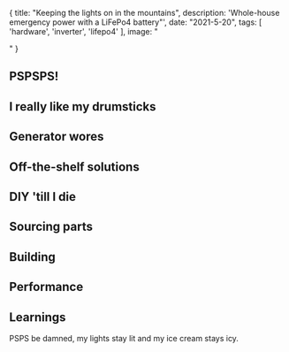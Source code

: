 {
  title: "Keeping the lights on in the mountains",
  description: 'Whole-house emergency power with a LiFePo4 battery"',
  date: "2021-5-20",
  tags: [
      'hardware',
      'inverter',
      'lifepo4'
  ],
  image: "<div class='fullMastWide' style='background-image: url(images/inverter.jpg);'></div>"
}

## PSPSPS!

## I really like my drumsticks

## Generator wores

## Off-the-shelf solutions

## DIY 'till I die

## Sourcing parts

## Building

## Performance

## Learnings

PSPS be damned, my lights stay lit and my ice cream stays icy.
